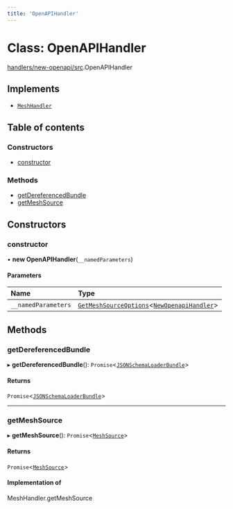 ```yaml
---
title: 'OpenAPIHandler'
---
```


# Class: OpenAPIHandler

[handlers/new-openapi/src](../modules/handlers_new_openapi_src).OpenAPIHandler

## Implements

- [`MeshHandler`](/docs/api/interfaces/types_src.MeshHandler)

## Table of contents

### Constructors

- [constructor](handlers_new_openapi_src.OpenAPIHandler#constructor)

### Methods

- [getDereferencedBundle](handlers_new_openapi_src.OpenAPIHandler#getdereferencedbundle)
- [getMeshSource](handlers_new_openapi_src.OpenAPIHandler#getmeshsource)

## Constructors

### constructor

• **new OpenAPIHandler**(`__namedParameters`)

#### Parameters

| Name | Type |
| :------ | :------ |
| `__namedParameters` | [`GetMeshSourceOptions`](../modules/types_src#getmeshsourceoptions)<[`NewOpenapiHandler`](/docs/api/interfaces/types_src.YamlConfig.NewOpenapiHandler)\> |

## Methods

### getDereferencedBundle

▸ **getDereferencedBundle**(): `Promise`<[`JSONSchemaLoaderBundle`](/docs/api/interfaces/loaders_json_schema_src.JSONSchemaLoaderBundle)\>

#### Returns

`Promise`<[`JSONSchemaLoaderBundle`](/docs/api/interfaces/loaders_json_schema_src.JSONSchemaLoaderBundle)\>

___

### getMeshSource

▸ **getMeshSource**(): `Promise`<[`MeshSource`](../modules/types_src#meshsource)\>

#### Returns

`Promise`<[`MeshSource`](../modules/types_src#meshsource)\>

#### Implementation of

MeshHandler.getMeshSource

